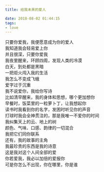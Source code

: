 ```yaml
---
title: 给我未来的爱人

date: 2018-08-02 01:44:15
tags: 
- love
---
```

只要你爱我，我便愿意成为你的爱人\
我知道我会轻易爱上你\
并且很深，只要你爱我\
我夜里醒来，环顾四周，发现人类的冷漠\
白天，到处都是黑暗\
一把炬火闯入我的生活\
我怎么不变成飞蛾\
爱字过于沉重\
我不说爱你，我给你写诗\
比如清早醒来，我的身体和思想，哪个更加想你\
早餐时，饭菜里的一粒萝卜丁，让我想起你\
读书时我看到你的名字，发困时听见你的声音\
打球时我会全神贯注的，那是我唯一不爱你的时间\
我纠集天上的云、地上的树\
颜色、气味、口感、韵律的一切混合\
我把它们同你联系\
还有，我的故事的主角\
我最珍贵的东西是我的诗意\
这是我对这个人间全部的爱\
你若爱我，我必以加倍的爱报你\
可是你怎么不出现，你在哪里，你是谁
